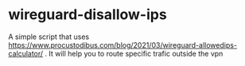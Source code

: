 # wireguard-disallow-ips
A simple script that uses https://www.procustodibus.com/blog/2021/03/wireguard-allowedips-calculator/ . It will help you to route specific trafic outside the vpn

